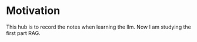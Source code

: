 # Motivation
This hub is to record the notes when learning the llm.
Now I am studying the first part RAG.